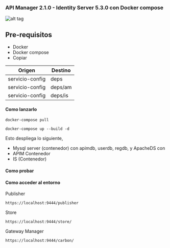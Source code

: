 ### API Manager 2.1.0 - Identity Server 5.3.0 con Docker compose

![alt tag](file:///doc/am-2.1.0-is-5.3.0.jpeg)

## Pre-requisitos

 * Docker 
 * Docker compose
 * Copiar
 

Origen | Destino 
----------- | --------------------- 
servicio-config | deps
servicio-config | deps/am
servicio-config | deps/is

#### Como lanzarlo

```docker-compose pull```

```docker-compose up --build -d ```

Esto despliega lo siguiente,

* Mysql server (contenedor) con apimdb, userdb, regdb, y ApacheDS con
* APIM Contenedor
* IS (Contenedor)

#### Como probar


#### Como acceder al entorno

Publisher

```
https://localhost:9444/publisher
```

Store

```
https://localhost:9444/store/
```


Gateway Manager

```
https://localhost:9444/carbon/
```
